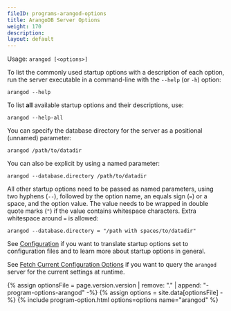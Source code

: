 ```yaml
---
fileID: programs-arangod-options
title: ArangoDB Server Options
weight: 170
description: 
layout: default
---
```

Usage: `arangod [<options>]`

To list the commonly used startup options with a description of each option, run
the server executable in a command-line with the `--help` (or `-h`) option:

    arangod --help

To list **all** available startup options and their descriptions, use:

    arangod --help-all

You can specify the database directory for the server as a positional (unnamed)
parameter:

    arangod /path/to/datadir

You can also be explicit by using a named parameter:

    arangod --database.directory /path/to/datadir

All other startup options need to be passed as named parameters, using two
hyphens (`--`), followed by the option name, an equals sign (`=`) or a space,
and the option value. The value needs to be wrapped in double quote marks (`"`)
if the value contains whitespace characters. Extra whitespace around `=` is
allowed:

    arangod --database.directory = "/path with spaces/to/datadir"

See [Configuration](../../administration/administration-configuration)
if you want to translate startup options set  to configuration files
and to learn more about startup options in general.

See
[Fetch Current Configuration Options](../../administration/administration-configuration#fetch-current-configuration-options)
if you want to query the `arangod` server for the current settings at runtime.

{% assign optionsFile = page.version.version | remove: "." | append: "-program-options-arangod" -%}
{% assign options = site.data[optionsFile] -%}
{% include program-option.html options=options name="arangod" %}

